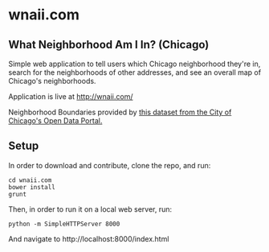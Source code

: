 # wnaii.com

## What Neighborhood Am I In? (Chicago)

Simple web application to tell users which Chicago neighborhood they're in, search
for the neighborhoods of other addresses, and see an overall map of Chicago's neighborhoods.

Application is live at http://wnaii.com/

Neighborhood Boundaries provided by [this dataset from the City of Chicago's Open Data Portal.](https://data.cityofchicago.org/Facilities-Geographic-Boundaries/Boundaries-Neighborhoods/bbvz-uum9)

## Setup

In order to download and contribute, clone the repo, and run:

```
cd wnaii.com
bower install
grunt
```

Then, in order to run it on a local web server, run:

```
python -m SimpleHTTPServer 8000
```

And navigate to http://localhost:8000/index.html
